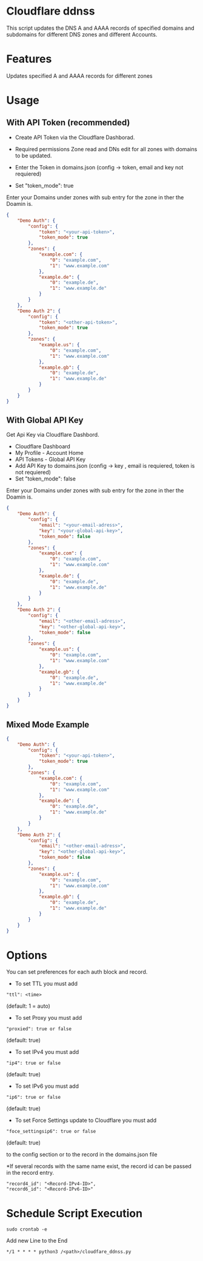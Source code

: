 # Cloudflare ddnss
This script updates the DNS A and AAAA records of specified domains and subdomains for different DNS zones and different Accounts.

# Features
Updates specified A and AAAA records for different zones


# Usage

## With API Token (recommended)

* Create API Token via the Cloudflare Dashborad.
* Required permissions Zone read and DNs edit for all zones with domains to be updated.

* Enter the Token in domains.json (config -> token, email and key not requiered)
* Set "token_mode": true

Enter your Domains under zones with sub entry for the zone in ther the Doamin is.
```json
{
	"Demo Auth": {
		"config": {
			"token": "<your-api-token>",
			"token_mode": true
		},
		"zones": {
			"example.com": {
				"0": "example.com",
				"1": "www.example.com"
			},
			"example.de": {
				"0": "example.de",
				"1": "www.example.de"
			}
		}
	},
	"Demo Auth 2": {
		"config": {
			"token": "<other-api-token>",
			"token_mode": true
		},
		"zones": {
			"example.us": {
				"0": "example.com",
				"1": "www.example.com"
			},
			"example.gb": {
				"0": "example.de",
				"1": "www.example.de"
			}
		}
	}
}
```


## With Global API Key
Get Api Key via Cloudflare Dashbord.
* Cloudflare Dashboard
* My Profile - Account Home
* API Tokens - Global API Key
* Add API Key to domains.json (config -> key , email is requiered, token is not requiered)
* Set "token_mode": false

Enter your Domains under zones with sub entry for the zone in ther the Doamin is.
```json
{
	"Demo Auth": {
		"config": {
			"email": "<your-email-adress>",
			"key": "<your-global-api-key>",
			"token_mode": false
		},
		"zones": {
			"example.com": {
				"0": "example.com",
				"1": "www.example.com"
			},
			"example.de": {
				"0": "example.de",
				"1": "www.example.de"
			}
		}
	},
	"Demo Auth 2": {
		"config": {
			"email": "<other-email-adress>",
			"key": "<other-global-api-key>",
			"token_mode": false
		},
		"zones": {
			"example.us": {
				"0": "example.com",
				"1": "www.example.com"
			},
			"example.gb": {
				"0": "example.de",
				"1": "www.example.de"
			}
		}
	}
}
```


## Mixed Mode Example
```json
{
	"Demo Auth": {
		"config": {
			"token": "<your-api-token>",
			"token_mode": true
		},
		"zones": {
			"example.com": {
				"0": "example.com",
				"1": "www.example.com"
			},
			"example.de": {
				"0": "example.de",
				"1": "www.example.de"
			}
		}
	},
	"Demo Auth 2": {
		"config": {
			"email": "<other-email-adress>",
			"key": "<other-global-api-key>",
			"token_mode": false
		},
		"zones": {
			"example.us": {
				"0": "example.com",
				"1": "www.example.com"
			},
			"example.gb": {
				"0": "example.de",
				"1": "www.example.de"
			}
		}
	}
}
```
# Options

You can set preferences for each auth block and record.

* To set TTL you must add
```
"ttl": <time>
```
(default: 1 = auto)

* To set Proxy you must add
```
"proxied": true or false
```
(default: true)

* To set IPv4 you must add
```
"ip4": true or false
```
(default: true)

* To set IPv6 you must add
```
"ip6": true or false
```
(default: true)

* To set Force Settings update to Cloudflare you must add
```
"foce_settingsip6": true or false
```
(default: true)


to the config section or to the record in the domains.json file

*If several records with the same name exist, the record id can be passed in the record entry.
```
"record4_id": "<Record-IPv4-ID>",
"record6_id": "<Record-IPv6-ID>"
```


# Schedule Script Execution

```
sudo crontab -e
```

Add new Line to the End
```
*/1 * * * * python3 /<path>/cloudfare_ddnss.py
```
